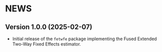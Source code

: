 # NEWS

## Version 1.0.0 (2025-02-07)

- Initial release of the `fetwfe` package implementing the Fused Extended Two-Way Fixed Effects estimator.